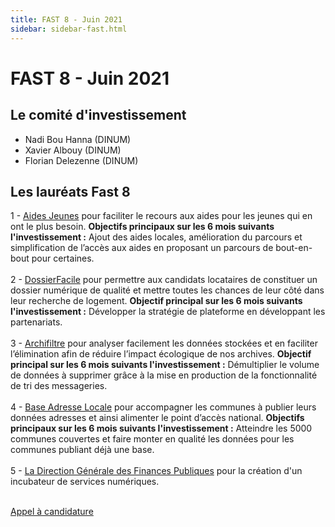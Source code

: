 ```yaml
---
title: FAST 8 - Juin 2021
sidebar: sidebar-fast.html
---
```


# FAST 8 - Juin 2021

## Le comité d'investissement

- Nadi Bou Hanna (DINUM)
- Xavier Albouy (DINUM)
- Florian Delezenne (DINUM)

## Les lauréats Fast 8

1 - [Aides Jeunes](https://www.1jeune1solution.gouv.fr/) pour faciliter le recours aux aides pour les jeunes qui en ont le plus besoin. **Objectifs principaux sur les 6 mois suivants l'investissement :** Ajout des aides locales, amélioration du parcours et simplification de l’accès aux aides en proposant un parcours de bout-en-bout pour certaines.<br/><br/>
2 - [DossierFacile](https://www.dossierfacile.fr/) pour permettre aux candidats locataires de constituer un dossier numérique de qualité et mettre toutes les chances de leur côté dans leur recherche de logement. **Objectif principal sur les 6 mois suivants l'investissement :** Développer la stratégie de plateforme en développant les partenariats.<br/><br/>
3 - [Archifiltre](https://archifiltre.fabrique.social.gouv.fr/) pour analyser facilement les données stockées et en faciliter l’élimination afin de réduire l’impact écologique de nos archives. **Objectif principal sur les 6 mois suivants l'investissement :** Démultiplier le volume de données à supprimer grâce à la mise en production de la fonctionnalité de tri des messageries.<br/><br/>
4 - [Base Adresse Locale](https://adresse.data.gouv.fr/bases-locales) pour accompagner les communes à publier leurs données adresses et ainsi alimenter le point d’accès national. **Objectifs principaux sur les 6 mois suivants l'investissement :** Atteindre les 5000 communes couvertes et faire monter en qualité les données pour les communes publiant déjà une base.<br/><br/>
5 - [La Direction Générale des Finances Publiques](https://www.economie.gouv.fr/dgfip) pour la création d'un incubateur de services numériques.<br/><br/>

[Appel à candidature](https://blog.beta.gouv.fr/dinsic/2021/04/19/1-120-000-euros-pour-les-laureats-du-fast-7-postulez-des-maintenant-a-la-8eme-edition/)
